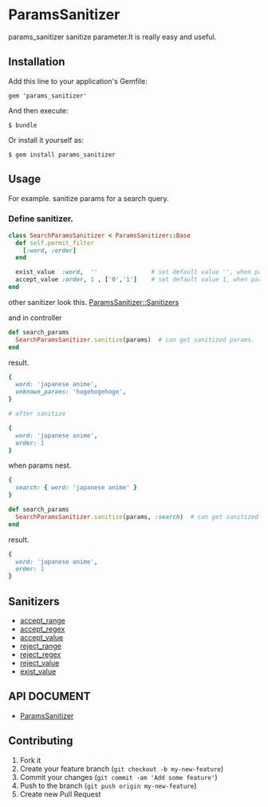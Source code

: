 # ParamsSanitizer

params_sanitizer sanitize parameter.It is really easy and useful.

## Installation

Add this line to your application's Gemfile:

    gem 'params_sanitizer'

And then execute:

    $ bundle

Or install it yourself as:

    $ gem install params_sanitizer

## Usage
For example. sanitize params for a search query.
### Define sanitizer.

``` ruby
class SearchParamsSanitizer < ParamsSanitizer::Base
  def self.permit_filter
    [:word, :order]
  end

  exist_value  :word,  ''               # set default value '', when param[:word] does not exist.
  accept_value :order, 1 , ['0','1']    # set default value 1, when param[:order] is not 0 or 1.
end
```

other sanitizer look this.
[ParamsSanitizer::Sanitizers](http://rubydoc.info/github/alfa-jpn/params_sanitizer/ParamsSanitizer/Sanitizers)


and in controller

``` ruby
def search_params
  SearchParamsSanitizer.sanitize(params)  # can get sanitized params.
end
```

result.

``` ruby
{
  word: 'japanese anime',
  unknown_params: 'hogehogehoge',
}

# after sanitize

{
  word: 'japanese anime',
  order: 1
}
```

when params nest.

``` ruby
{
  search: { word: 'japanese anime' }
}
```

``` ruby
def search_params
  SearchParamsSanitizer.sanitize(params, :search)  # can get sanitized params.
end
```

result.

``` ruby
{
  word: 'japanese anime',
  order: 1
}
```

## Sanitizers

- [accept_range](http://rubydoc.info/github/alfa-jpn/params_sanitizer/ParamsSanitizer/Sanitizers/AcceptRange/SanitizerMethods)
- [accept_regex](http://rubydoc.info/github/alfa-jpn/params_sanitizer/ParamsSanitizer/Sanitizers/AcceptRegex/SanitizerMethods)
- [accept_value](http://rubydoc.info/github/alfa-jpn/params_sanitizer/ParamsSanitizer/Sanitizers/AcceptValue/SanitizerMethods)
- [reject_range](http://rubydoc.info/github/alfa-jpn/params_sanitizer/ParamsSanitizer/Sanitizers/RejectRange/SanitizerMethods)
- [reject_regex](http://rubydoc.info/github/alfa-jpn/params_sanitizer/ParamsSanitizer/Sanitizers/RejectRegex/SanitizerMethods)
- [reject_value](http://rubydoc.info/github/alfa-jpn/params_sanitizer/ParamsSanitizer/Sanitizers/RejectValue/SanitizerMethods)
- [exist_value](http://rubydoc.info/github/alfa-jpn/params_sanitizer/ParamsSanitizer/Sanitizers/ExistValue/SanitizerMethods)

## API DOCUMENT

- [ParamsSanitizer](http://rubydoc.info/github/alfa-jpn/params_sanitizer/frames)

## Contributing

1. Fork it
2. Create your feature branch (`git checkout -b my-new-feature`)
3. Commit your changes (`git commit -am 'Add some feature'`)
4. Push to the branch (`git push origin my-new-feature`)
5. Create new Pull Request
